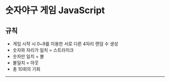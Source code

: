 # 숫자야구 게임 JavaScript

## 규칙

* 게임 시작 시 0~9를 이용한 서로 다른 4자리 랜덤 수 생성
* 숫자와 자리가 일치 = 스트라이크
* 숫자만 일치 = 볼
* 불일치 = 아웃
* 총 10회의 기회

---




